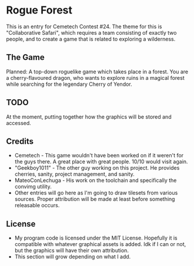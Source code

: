 Rogue Forest
============

This is an entry for Cemetech Contest #24. The theme for this is
"Collaborative Safari", which requires a team consisting of exactly
two people, and to create a game that is related to exploring a wilderness.

The Game
--------
Planned: A top-down roguelike game which takes place in a forest. You are a
cherry-flavoured dragon, who wants to explore ruins in a magical forest while
searching for the legendary Cherry of Yendor.

TODO
----
At the moment, putting together how the graphics will be stored and accessed.

Credits
-------
* Cemetech - This game wouldn't have been worked on if it weren't for the guys there.
  A great place with great people. 10/10 would visit again.
* "Geekboy1011" - The other guy working on this project. He provides cherries, sanity,
  project management, and sanity.
* MateoConLechuga - His work on the toolchain and specifically the convimg utility.
* Other entries will go here as I'm going to draw tilesets from various sources.
  Proper attribution will be made at least before something releasable occurs.
  
License
-------
* My program code is licensed under the MIT License. Hopefully it is compatible
  with whatever graphical assets is added. Idk if I can or not, but the graphics
  will have their own attribution.
* This section will grow depending on what I add.






